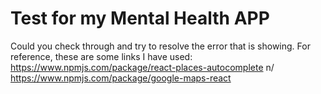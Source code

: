 # Test for my Mental Health APP

Could you check through and try to resolve the error that is showing.
For reference,
these are some links I have used:
https://www.npmjs.com/package/react-places-autocomplete n/
https://www.npmjs.com/package/google-maps-react
